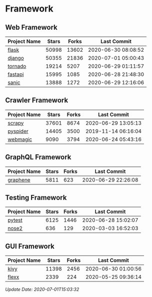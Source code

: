 # Framework

## Web Framework

| Project Name | Stars | Forks | Last Commit |
| ------------ | ----- | ----- | ----------- |
| [flask](https://github.com/pallets/flask) | 50998 | 13602 | 2020-06-30 08:08:52 |
| [django](https://github.com/django/django) | 50355 | 21836 | 2020-07-01 05:00:43 |
| [tornado](https://github.com/tornadoweb/tornado) | 19214 | 5207 | 2020-06-29 01:11:57 |
| [fastapi](https://github.com/tiangolo/fastapi) | 15995 | 1085 | 2020-06-28 21:48:30 |
| [sanic](https://github.com/huge-success/sanic) | 13888 | 1272 | 2020-06-29 12:16:06 |

## Crawler Framework

| Project Name | Stars | Forks | Last Commit |
| ------------ | ----- | ----- | ----------- |
| [scrapy](https://github.com/scrapy/scrapy) | 37601 | 8674 | 2020-06-29 13:05:13 |
| [pyspider](https://github.com/binux/pyspider) | 14405 | 3500 | 2019-11-14 06:16:04 |
| [webmagic](https://github.com/code4craft/webmagic) | 9090 | 3794 | 2020-06-24 05:43:16 |

## GraphQL Framework

| Project Name | Stars | Forks | Last Commit |
| ------------ | ----- | ----- | ----------- |
| [graphene](https://github.com/graphql-python/graphene) | 5811 | 623 | 2020-06-29 22:26:08 |

## Testing Framework

| Project Name | Stars | Forks | Last Commit |
| ------------ | ----- | ----- | ----------- |
| [pytest](https://github.com/pytest-dev/pytest) | 6125 | 1446 | 2020-06-28 15:02:07 |
| [nose2](https://github.com/nose-devs/nose2) | 636 | 129 | 2020-03-03 16:52:03 |

## GUI Framework

| Project Name | Stars | Forks | Last Commit |
| ------------ | ----- | ----- | ----------- |
| [kivy](https://github.com/kivy/kivy) | 11398 | 2456 | 2020-06-30 01:00:56 |
| [flexx](https://github.com/flexxui/flexx) | 2339 | 224 | 2020-05-25 09:36:14 |

*Update Date: 2020-07-01T15:03:32*